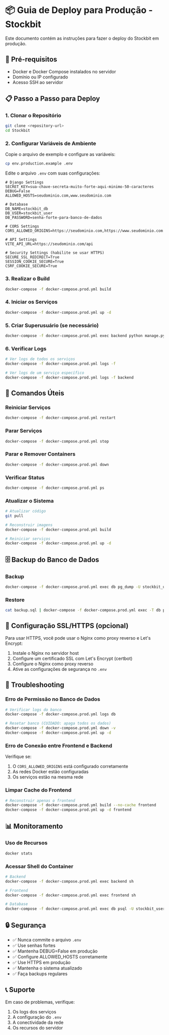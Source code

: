 # 📦 Guia de Deploy para Produção - Stockbit

Este documento contém as instruções para fazer o deploy do Stockbit em produção.

## 🔧 Pré-requisitos

- Docker e Docker Compose instalados no servidor
- Domínio ou IP configurado
- Acesso SSH ao servidor

## 📋 Passo a Passo para Deploy

### 1. Clonar o Repositório

```bash
git clone <repository-url>
cd Stockbit
```

### 2. Configurar Variáveis de Ambiente

Copie o arquivo de exemplo e configure as variáveis:

```bash
cp env.production.example .env
```

Edite o arquivo `.env` com suas configurações:

```env
# Django Settings
SECRET_KEY=sua-chave-secreta-muito-forte-aqui-minimo-50-caracteres
DEBUG=False
ALLOWED_HOSTS=seudominio.com,www.seudominio.com

# Database
DB_NAME=stockbit_db
DB_USER=stockbit_user
DB_PASSWORD=senha-forte-para-banco-de-dados

# CORS Settings
CORS_ALLOWED_ORIGINS=https://seudominio.com,https://www.seudominio.com

# API Settings
VITE_API_URL=https://seudominio.com/api

# Security Settings (habilite se usar HTTPS)
SECURE_SSL_REDIRECT=True
SESSION_COOKIE_SECURE=True
CSRF_COOKIE_SECURE=True
```

### 3. Realizar o Build

```bash
docker-compose -f docker-compose.prod.yml build
```

### 4. Iniciar os Serviços

```bash
docker-compose -f docker-compose.prod.yml up -d
```

### 5. Criar Superusuário (se necessário)

```bash
docker-compose -f docker-compose.prod.yml exec backend python manage.py createsuperuser
```

### 6. Verificar Logs

```bash
# Ver logs de todos os serviços
docker-compose -f docker-compose.prod.yml logs -f

# Ver logs de um serviço específico
docker-compose -f docker-compose.prod.yml logs -f backend
```

## 🔄 Comandos Úteis

### Reiniciar Serviços

```bash
docker-compose -f docker-compose.prod.yml restart
```

### Parar Serviços

```bash
docker-compose -f docker-compose.prod.yml stop
```

### Parar e Remover Containers

```bash
docker-compose -f docker-compose.prod.yml down
```

### Verificar Status

```bash
docker-compose -f docker-compose.prod.yml ps
```

### Atualizar o Sistema

```bash
# Atualizar código
git pull

# Reconstruir imagens
docker-compose -f docker-compose.prod.yml build

# Reiniciar serviços
docker-compose -f docker-compose.prod.yml up -d
```

## 🗄️ Backup do Banco de Dados

### Backup

```bash
docker-compose -f docker-compose.prod.yml exec db pg_dump -U stockbit_user stockbit_db > backup_$(date +%Y%m%d_%H%M%S).sql
```

### Restore

```bash
cat backup.sql | docker-compose -f docker-compose.prod.yml exec -T db psql -U stockbit_user stockbit_db
```

## 🔐 Configuração SSL/HTTPS (opcional)

Para usar HTTPS, você pode usar o Nginx como proxy reverso e Let's Encrypt:

1. Instale o Nginx no servidor host
2. Configure um certificado SSL com Let's Encrypt (certbot)
3. Configure o Nginx como proxy reverso
4. Ative as configurações de segurança no `.env`

## 🚨 Troubleshooting

### Erro de Permissão no Banco de Dados

```bash
# Verificar logs do banco
docker-compose -f docker-compose.prod.yml logs db

# Resetar banco (CUIDADO: apaga todos os dados)
docker-compose -f docker-compose.prod.yml down -v
docker-compose -f docker-compose.prod.yml up -d
```

### Erro de Conexão entre Frontend e Backend

Verifique se:
1. O `CORS_ALLOWED_ORIGINS` está configurado corretamente
2. As redes Docker estão configuradas
3. Os serviços estão na mesma rede

### Limpar Cache do Frontend

```bash
# Reconstruir apenas o frontend
docker-compose -f docker-compose.prod.yml build --no-cache frontend
docker-compose -f docker-compose.prod.yml up -d frontend
```

## 📊 Monitoramento

### Uso de Recursos

```bash
docker stats
```

### Acessar Shell do Container

```bash
# Backend
docker-compose -f docker-compose.prod.yml exec backend sh

# Frontend
docker-compose -f docker-compose.prod.yml exec frontend sh

# Database
docker-compose -f docker-compose.prod.yml exec db psql -U stockbit_user stockbit_db
```

## 🔒 Segurança

- ✅ Nunca commite o arquivo `.env`
- ✅ Use senhas fortes
- ✅ Mantenha DEBUG=False em produção
- ✅ Configure ALLOWED_HOSTS corretamente
- ✅ Use HTTPS em produção
- ✅ Mantenha o sistema atualizado
- ✅ Faça backups regulares

## 📞 Suporte

Em caso de problemas, verifique:
1. Os logs dos serviços
2. A configuração do `.env`
3. A conectividade da rede
4. Os recursos do servidor

